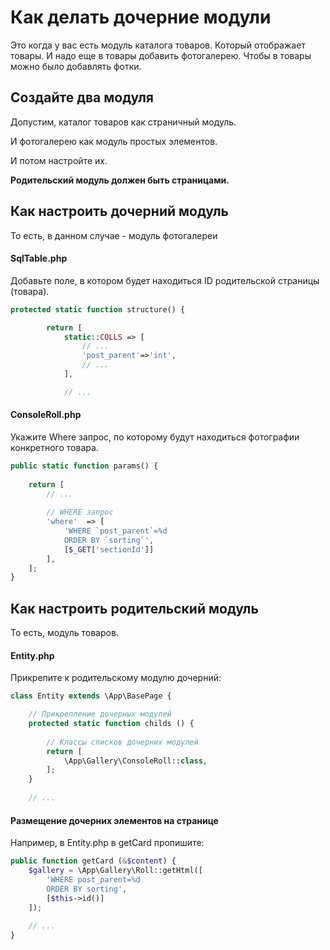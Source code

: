 # Как делать дочерние модули

Это когда у вас есть модуль каталога товаров. Который отображает товары. И надо еще в товары добавить фотогалерею. Чтобы в товары можно было добавлять фотки.



## Создайте два модуля

Допустим, каталог товаров как страничный модуль.

И фотогалерею как модуль простых элементов.

И потом настройте их.

**Родительский модуль должен быть страницами.**



## Как настроить дочерний модуль

То есть, в данном случае - модуль фотогалереи

#### SqlTable.php

Добавьте поле, в котором будет находиться ID родительской страницы (товара).

```php
protected static function structure() {

		return [
			static::COLLS => [
				// ...
				'post_parent'=>'int',
                // ...
			],

			// ...
```



#### ConsoleRoll.php

Укажите Where запрос, по которому будут находиться фотографии конкретного товара.

```php
public static function params() {
    
    return [
        // ...
        
        // WHERE запрос
        'where'  => [
            'WHERE `post_parent`=%d 
            ORDER BY `sorting`',
            [$_GET['sectionId']]
        ],
    ];
}
```



## Как настроить родительский модуль

То есть, модуль товаров.

#### Entity.php

Прикрепите к родительскому модулю дочерний:

```php
class Entity extends \App\BasePage {

    // Прикрепление дочерных модулей
	protected static function childs () {
        
        // Классы списков дочерних модулей
		return [
			\App\Gallery\ConsoleRoll::class,
		];
	}
    
    // ...
```



#### Размещение дочерних элементов на странице

Например, в Entity.php в getCard пропишите:

```php
public function getCard (&$content) {
    $gallery = \App\Gallery\Roll::getHtml([
        'WHERE post_parent=%d 
        ORDER BY sorting',
        [$this->id()]
    ]);
    
    // ...
}
```

